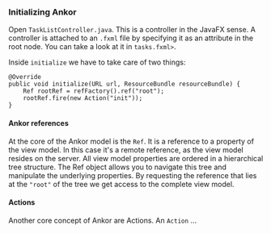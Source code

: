 ### Initializing Ankor

Open `TaskListController.java`. This is a controller in the JavaFX sense. A controller is attached to an
`.fxml` file by specifying it as an attribute in the root node. You can take a look at it in `tasks.fxml>`.

Inside `initialize` we have to take care of two things:

    @Override
    public void initialize(URL url, ResourceBundle resourceBundle) {
        Ref rootRef = refFactory().ref("root");
        rootRef.fire(new Action("init"));
    }

#### Ankor references

At the core of the Ankor model is the `Ref`. It is a reference to a property of the view model.
In this case it's a remote reference, as the view model resides on the server. All view model properties are ordered
in a hierarchical tree structure. The Ref object allows you to navigate this tree and manipulate the underlying properties.
By requesting the reference that lies at the `"root"` of the tree we get access to the complete view model.

#### Actions

Another core concept of Ankor are Actions. An `Action` ...
